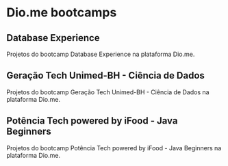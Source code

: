 # Dio.me bootcamps

## Database Experience
Projetos do bootcamp Database Experience na plataforma Dio.me.


## Geração Tech Unimed-BH - Ciência de Dados
Projetos do bootcamp Geração Tech Unimed-BH - Ciência de Dados na plataforma Dio.me.


## Potência Tech powered by iFood - Java Beginners
Projetos do bootcamp Potência Tech powered by iFood - Java Beginners na plataforma Dio.me.
